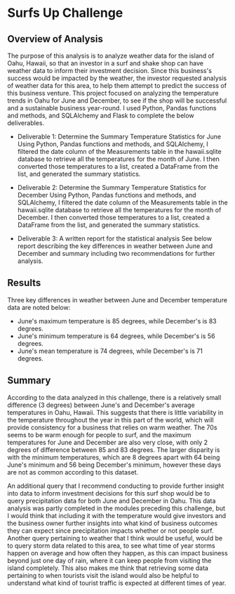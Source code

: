 # Surfs Up Challenge

## Overview of Analysis  

The purpose of this analysis is to analyze weather data for the island of Oahu, Hawaii, so that an investor in a surf and shake shop can have weather data to inform their investment decision. Since this business's success would be impacted by the weather, the investor requested analysis of weather data for this area, to help them attempt to predict the success of this business venture. This project focused on analyzing the temperature trends in Oahu for June and December, to see if the shop will be successful and a sustainable business year-round. I used Python, Pandas functions and methods, and SQLAlchemy and Flask to complete the below deliverables.

* Deliverable 1: Determine the Summary Temperature Statistics for June
Using Python, Pandas functions and methods, and SQLAlchemy, I filtered the date column of the Measurements table in the hawaii.sqlite database to retrieve all the temperatures for the month of June. I then converted those temperatures to a list, created a DataFrame from the list, and generated the summary statistics.

* Deliverable 2: Determine the Summary Temperature Statistics for December
Using Python, Pandas functions and methods, and SQLAlchemy, I filtered the date column of the Measurements table in the hawaii.sqlite database to retrieve all the temperatures for the month of December. I then converted those temperatures to a list, created a DataFrame from the list, and generated the summary statistics.

* Deliverable 3: A written report for the statistical analysis 
See below report describing the key differences in weather between June and December and summary including two recommendations for further analysis.

## Results
Three key differences in weather between June and December temperature data are noted below:
* June's maximum temperature is 85 degrees, while December's is 83 degrees.
* June's minimum temperature is 64 degrees, while December's is 56 degrees.
* June's mean temperature is 74 degrees, while December's is 71 degrees. 

## Summary

According to the data analyzed in this challenge, there is a relatively small difference (3 degrees) between June's and December's average temperatures in Oahu, Hawaii. This suggests that there is little variability in the temperature throughout the year in this part of the world, which will provide consistency for a business that relies on warm weather. The 70s seems to be warm enough for people to surf, and the maximum temperatures for June and December are also very close, with only 2 degrees of difference between 85 and 83 degrees. The larger disparity is with the minimum temperatures, which are 8 degrees apart with 64 being June's minimum and 56 being December's minimum, however these days are not as common according to this dataset. 

An additional query that I recommend conducting to provide further insight into data to inform investment decisions for this surf shop would be to query precipitation data for both June and December in Oahu. This data analysis was partly completed in the modules preceding this challenge, but I would think that including it with the temperature would give investors and the business owner further insights into what kind of business outcomes they can expect since precipitation impacts whether or not people surf. Another query pertaining to weather that I think would be useful, would be to query storm data related to this area, to see what time of year storms happen on average and how often they happen, as this can impact business beyond just one day of rain, where it can keep people from visiting the island completely. This also makes me think that retrieving some data pertaining to when tourists visit the island would also be helpful to understand what kind of tourist traffic is expected at different times of year. 
